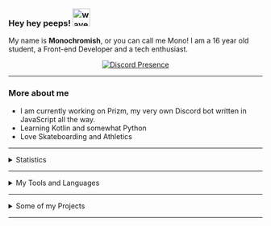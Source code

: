 ### Hey hey peeps! <img src= "https://cdn.discordapp.com/emojis/711935212363448413.gif" alt='wave' width="35px">

My name is **Monochromish**, or you can call me Mono! I am a 16 year old student, a Front-end Developer and a tech enthusiast.

<p align="center">
   <a href="https://discord.com/users/500315184510795819" target="_blank" rel="nofollow">
      <img src="https://lanyard-profile-readme.vercel.app/api/500315184510795819?idleMessage=Mostly%20sleepingzzz" alt="Discord Presence" align="center">
   </a>
</p>

---

### More about me

* I am currently working on Prizm, my very own Discord bot written in JavaScript all the way.
* Learning Kotlin and somewhat Python
* Love Skateboarding and Athletics

---

<details>
  <summary>Statistics</summary>

[![Monochromish's Stats](https://github-readme-stats.vercel.app/api?username=Monochromish&show_icons=true&theme=dracula)](https://github.com/Monochromish/github-readme-stats)

<img align="center" src="https://github-readme-stats.vercel.app/api/top-langs/?username=Monochromish&theme=dracula" />
![Profile views](https://gpvc.arturio.dev/Monochromish)

</details>

---

<details>
  <summary>My Tools and Languages</summary>

<div>
<br />
<img align="left" alt="Visual Studio Code Insider" width="26px" src="https://upload.wikimedia.org/wikipedia/commons/thumb/4/4b/Visual_Studio_Code_Insiders_1.36_icon.svg/1200px-Visual_Studio_Code_Insiders_1.36_icon.svg.png" /><br />
<br />
<img align="left" alt="Discord.js" width="26px" src="https://cdn.discordapp.com/emojis/851461195554619442.png?v=1.png" />
<img align="left" alt="js" width="26px" src="https://i.imgur.com/3u1wzwE.png"/> 
<img align="left" alt="Python" width="26px" src="https://i.imgur.com/ml09ccU.png"/>
<img align="left" alt="HTML" width="26px" src="https://imgur.com/v4EalJA.png"/>
<img align="left" alt="CSS" width="18px" src="https://upload.wikimedia.org/wikipedia/commons/thumb/d/d5/CSS3_logo_and_wordmark.svg/1200px-CSS3_logo_and_wordmark.svg.png"/>
<img align="left" alt="Vue.js" width="24px" src="https://upload.wikimedia.org/wikipedia/commons/thumb/9/95/Vue.js_Logo_2.svg/2367px-Vue.js_Logo_2.svg.png"/>
<img align="left" alt="Node.js" width="26px" src="https://i.imgur.com/tYLFZBh.png"/> <br><br>
</div>
</details>

---

<details>
  <summary>Some of my Projects</summary>

[Prizm](http://prizmbot.tk):<br />
Discord's Best Utilitarian & Fun Bot // Slash-Only.

[monochromish](https://www.npmjs.com/package/monochromish):<br />
A npm package which can be used with discord-buttons to make interactive embeds, calculator command and much more! psst..it also has chatbot feature so you can talk with your bot

[Kalopsia-Bot](https://github.com/Monochromish/Kalopsia-Bot):<br />
♠️ A Powerful Open-Source Discord Bot written in JavaScript with many moderation, fun, economy, music, utility commands ♠️

</details>

---
